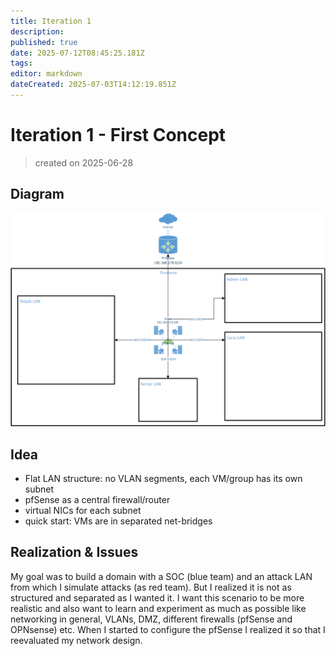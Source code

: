 ```yaml
---
title: Iteration 1
description: 
published: true
date: 2025-07-12T08:45:25.181Z
tags: 
editor: markdown
dateCreated: 2025-07-03T14:12:19.851Z
---
```


# Iteration 1 - First Concept

> created on 2025-06-28

## Diagram
![first_approach.png](/homelab/infrastructure/first_approach.png)

## Idea
- Flat LAN structure: no VLAN segments, each VM/group has its own subnet
- pfSense as a central firewall/router
- virtual NICs for each subnet
- quick start: VMs are in separated net-bridges

## Realization & Issues
My goal was to build a domain with a SOC (blue team) and an attack LAN from which I simulate attacks (as red team). But I realized it is not as structured and separated as I wanted it. I want this scenario to be more realistic and also want to learn and experiment as much as possible like networking in general, VLANs, DMZ, different firewalls (pfSense and OPNsense) etc. When I started to configure the pfSense I realized it so that I reevaluated my network design.


